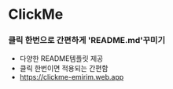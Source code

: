# ClickMe
### 클릭 한번으로 간편하게 'README.md'꾸미기
- 다양한 README템플릿 제공
- 클릭 한번이면 적용되는 간편함
- https://clickme-emirim.web.app
